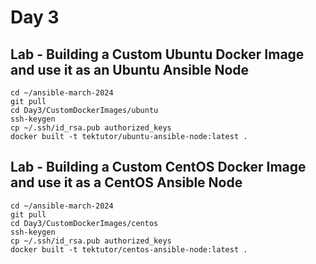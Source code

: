# Day 3

## Lab - Building a Custom Ubuntu Docker Image and use it as an Ubuntu Ansible Node
```
cd ~/ansible-march-2024
git pull
cd Day3/CustomDockerImages/ubuntu
ssh-keygen
cp ~/.ssh/id_rsa.pub authorized_keys
docker built -t tektutor/ubuntu-ansible-node:latest .
```

## Lab - Building a Custom CentOS Docker Image and use it as a CentOS Ansible Node
```
cd ~/ansible-march-2024
git pull
cd Day3/CustomDockerImages/centos
ssh-keygen
cp ~/.ssh/id_rsa.pub authorized_keys
docker built -t tektutor/centos-ansible-node:latest .
```
